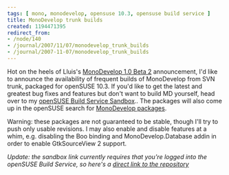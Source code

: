 ```yaml
---
tags: [ mono, monodevelop, opensuse 10.3, opensuse build service ]
title: MonoDevelop trunk builds
created: 1194471395
redirect_from:
- /node/140
- /journal/2007/11/07/monodevelop_trunk_builds
- /journal/2007-11-07/monodevelop_trunk_builds
---
```

Hot on the heels of Lluis's [MonoDevelop 1.0 Beta
2](http://foodformonkeys.blogspot.com/2007/11/monodevelop-beta-2.html)
announcement, I'd like to announce the availability of frequent builds of
MonoDevelop from SVN trunk, packaged for openSUSE 10.3. If you'd like to get the
latest and greatest bug fixes and features but don't want to build MD yourself,
head over to my [openSUSE Build Service
Sandbox](https://build.opensuse.org/project/show?project=home%3AMJHutchinson)..<!--break-->
The packages will also come up in the openSUSE search for [MonoDevelop
packages](http://software.opensuse.org/search?p=1&q=monodevelop&baseproject=openSUSE%3A10.3).

Warning: these packages are not guaranteed to be stable, though I'll try to push
only usable revisions. I may also enable and disable features at a whim, e.g.
disabling the Boo binding and MonoDevelop.Database addin in order to enable
GtkSourceView 2 support.

_Update: the sandbox link currently requires that you're logged into the
openSUSE Build Service, so here's a [direct link to the
repository](http://download.opensuse.org/repositories/home:/MJHutchinson/openSUSE_10.3)_
